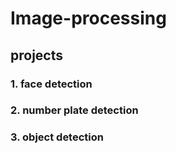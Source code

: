 # Image-processing

## projects
### 1. face detection
### 2. number plate detection
### 3. object detection